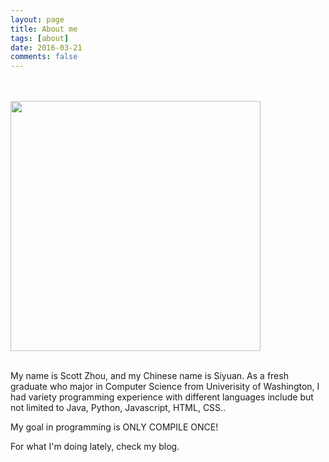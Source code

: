 ```yaml
---
layout: page
title: About me
tags: [about]
date: 2016-03-21
comments: false
---
```


 <br><br>
<img src="http://memesvault.com/wp-content/uploads/Challenge-Accepted-Meme-07.jpg" style="width: 400px">
<br><br>

<p>My name is Scott Zhou, and my Chinese name is Siyuan. As a fresh graduate who major in Computer Science from Univerisity of Washington, I had variety programming experience with different languages include but not limited to Java, Python, Javascript, HTML, CSS.. </p>

<p>My goal in programming is ONLY COMPILE ONCE!</p>
<p>For what I'm doing lately, check my blog.</p>


